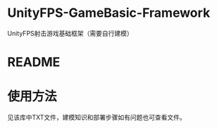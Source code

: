 # UnityFPS-GameBasic-Framework
UnityFPS射击游戏基础框架（需要自行建模）
# README
# 使用方法
见该库中TXT文件，建模知识和部署步骤如有问题也可查看文件。
